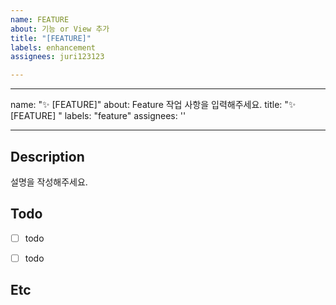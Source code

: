 ```yaml
---
name: FEATURE
about: 기능 or View 추가
title: "[FEATURE]"
labels: enhancement
assignees: juri123123

---
```


---
name: "✨ [FEATURE]"
about: Feature 작업 사항을 입력해주세요.
title: "✨ [FEATURE] "
labels: "feature"
assignees: ''

---

## Description
설명을 작성해주세요.


## Todo
- [ ] todo
- [ ] todo 


## Etc
